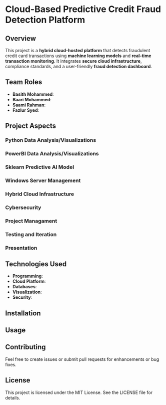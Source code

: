 # Cloud-Based Predictive Credit Fraud Detection Platform

## Overview
This project is a **hybrid cloud-hosted platform** that detects fraudulent credit card transactions using **machine learning models** and **real-time transaction monitoring**. It integrates **secure cloud infrastructure**, compliance standards, and a user-friendly **fraud detection dashboard**.

## Team Roles
- **Basith Mohammed**: 
- **Baari Mohammed**: 
- **Saami Rahman**: 
- **Fazlur Syed**: 

## Project Aspects

### Python Data Analysis/Visualizations

### PowerBI Data Analysis/Visualizations

### Sklearn Predictive AI Model 

### Windows Server Management

### Hybrid Cloud Infrastructure

### Cybersecurity

### Project Managament

### Testing and Iteration

### Presentation

## Technologies Used 
- **Programming**:
- **Cloud Platform**: 
- **Databases**: 
- **Visualization**: 
- **Security**:

## Installation


## Usage

## Contributing
Feel free to create issues or submit pull requests for enhancements or bug fixes.

## License
This project is licensed under the MIT License. See the LICENSE file for details.
